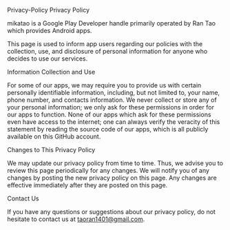 Privacy-Policy
Privacy Policy

mikatao is a Google Play Developer handle primarily operated by Ran Tao which provides Android apps.

This page is used to inform app users regarding our policies with the collection, use, and disclosure of personal information for anyone who decides to use our services.

Information Collection and Use

For some of our apps, we may require you to provide us with certain personally identifiable information, including, but not limited to, your name, phone number, and contacts information. We never collect or store any of your personal information; we only ask for these permissions in order for our apps to function. None of our apps which ask for these permissions even have access to the internet; one can always verify the veracity of this statement by reading the source code of our apps, which is all publicly available on this GitHub account.

Changes to This Privacy Policy

We may update our privacy policy from time to time. Thus, we advise you to review this page periodically for any changes. We will notify you of any changes by posting the new privacy policy on this page. Any changes are effective immediately after they are posted on this page.

Contact Us

If you have any questions or suggestions about our privacy policy, do not hesitate to contact us at taoran1401@gmail.com.
